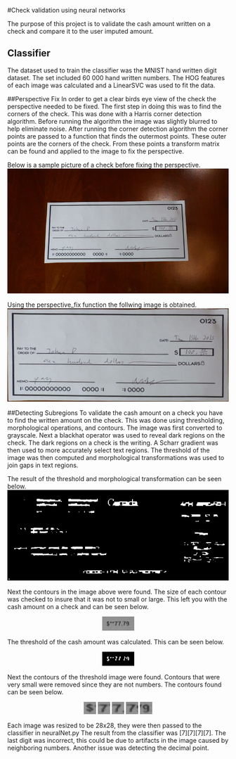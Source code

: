 #Check validation using neural networks

The purpose of this project is to validate the cash amount written on a check and compare it to the user imputed amount.
 
## Classifier
The dataset used to train the classifier was the MNIST hand written digit dataset. The set included 60 000 hand written numbers.  The HOG features of each image was calculated and a LinearSVC was used to fit the data.


##Perspective Fix
In order to get a clear birds eye view of the check the perspective needed to be fixed.
The first step in doing this was to find the corners of the check.  This was done with a Harris corner detection algorithm. 
Before running the algorithm the image was slightly blurred to help eliminate noise.
After running the corner detection algorithm the corner points are passed to a function that finds the outermost points.
These outer points are the corners of the check.
From these points a transform matrix can be found and applied to the image to fix the perspective.


Below is a sample picture of a check before fixing the perspective.
![alt tag](https://github.com/DanGravel/Machine-Learning/blob/master/CheckValidation/Sample%20Images/Checks/check1.jpg)

Using the perspective_fix function the follwing image is obtained.
![alt tag](https://raw.githubusercontent.com/DanGravel/Machine-Learning/master/CheckValidation/Sample%20Images/Checks/perspectiveFix1.jpg)

##Detecting Subregions
To validate the cash amount on a check you have to find the written amount on the check.  This was done using thresholding, morphological operations, and contours. The image was first converted to grayscale.  Next a blackhat operator was used to reveal dark regions on the check. The dark regions on a check is the writing. A Scharr gradient was then used to more accurately select text regions. The threshold of the image was then computed and morphological transformations was used to join gaps in text regions.

The result of the threshold and morphological transformation can be seen below.
![alt tag](https://github.com/DanGravel/Machine-Learning/blob/master/CheckValidation/Sample%20Images/Checks/threshold.png)

Next the contours in the image above were found. The size of each contour was checked to insure that it was not to small or large. This left you with the cash amount on a check and can be seen below.
<p align="center">
 <img src="https://github.com/DanGravel/Machine-Learning/blob/master/CheckValidation/Sample%20Images/Checks/dollars.png")>
</p>
The threshold of the cash amount was calculated.  This can be seen below.
<p align="center">
 <img src="https://github.com/DanGravel/Machine-Learning/blob/master/CheckValidation/Sample%20Images/Checks/dollars_th.png")>
</p>
Next the contours of the threshold image were found.  Contours that were very small were removed since they are not numbers. The contours found can be seen below.
<p align="center">
 <img src="https://github.com/DanGravel/Machine-Learning/blob/master/CheckValidation/Sample%20Images/Checks/number4.png")>
 <img src="https://github.com/DanGravel/Machine-Learning/blob/master/CheckValidation/Sample%20Images/Checks/number3.png">
 <img src="https://github.com/DanGravel/Machine-Learning/blob/master/CheckValidation/Sample%20Images/Checks/number2.png">
 <img src="https://github.com/DanGravel/Machine-Learning/blob/master/CheckValidation/Sample%20Images/Checks/number1.png">
 <img src="https://github.com/DanGravel/Machine-Learning/blob/master/CheckValidation/Sample%20Images/Checks/number0.png">
</p>

Each image was resized to be 28x28, they were then passed to the classifier in neuralNet.py
The result from the classifier was [7][7][7][7]. The last digit was incorrect, this could be due to artifacts in the image caused by neighboring numbers.  Another issue was detecting the decimal point.



